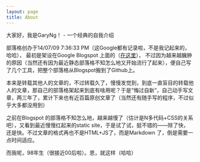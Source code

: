 ```yaml
---
layout: page
title: About
---
```


<p class="message">
 大家好，我是GaryNg！				- 一个经典的自我介绍
</p>

部落格创办于14/07/09 7:36:33 PM（这Google都有记录啦，不是我记起来的，哈哈）， 最初是架设在Google Blogspot 上面的（[在这里](http://garyngzhongbo.blogspot.com)）， 不过因为越来越臃肿的原因（当然还有因为最近静态部落格不知怎么地又开始流行了起来），便自己写了几个工具，把整个部落格从Blogspot搬到了Github上。

本来是转载其他人的文章的，不过转载久了，慢慢发觉到，到底一直盲目的转载他人的文章，那自己的部落格架起来到底有啥用呢？于是“悔过自新”，自己动手写文章，两三年了，累计下来也有近百篇原创文章了（当然还有随手写的程序，不过似乎大多都没用到）

之前在Blogspot 的部落格不知怎么地，越来越慢了（估计是N多代码+CSS的关系吧），又看到最近慢慢红起来的static site，于是试了试，挺不错的——除了快，还是快。不过文章的格式再也不是HTML+JS了，而是Markdown 了，倒是需要一点时间适应。

而我呢，98年生（很接近00后啦）。恩，就这样（哈哈）